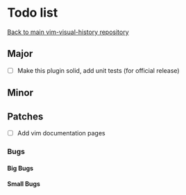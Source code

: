 # Todo list

[Back to main vim-visual-history repository](https://github.com/Matt-A-Bennett/vim-visual-history)

## Major
- [ ] Make this plugin solid, add unit tests (for official release)

## Minor

## Patches
- [ ] Add vim documentation pages

### Bugs

#### Big Bugs

#### Small Bugs
